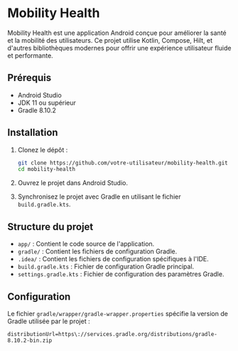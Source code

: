 # Mobility Health

Mobility Health est une application Android conçue pour améliorer la santé et la mobilité des utilisateurs. Ce projet utilise Kotlin, Compose, Hilt, et d'autres bibliothèques modernes pour offrir une expérience utilisateur fluide et performante.

## Prérequis

- Android Studio
- JDK 11 ou supérieur
- Gradle 8.10.2

## Installation

1. Clonez le dépôt :
    ```sh
    git clone https://github.com/votre-utilisateur/mobility-health.git
    cd mobility-health
    ```

2. Ouvrez le projet dans Android Studio.

3. Synchronisez le projet avec Gradle en utilisant le fichier `build.gradle.kts`.

## Structure du projet

- `app/` : Contient le code source de l'application.
- `gradle/` : Contient les fichiers de configuration Gradle.
- `.idea/` : Contient les fichiers de configuration spécifiques à l'IDE.
- `build.gradle.kts` : Fichier de configuration Gradle principal.
- `settings.gradle.kts` : Fichier de configuration des paramètres Gradle.

## Configuration

Le fichier `gradle/wrapper/gradle-wrapper.properties` spécifie la version de Gradle utilisée par le projet :
```properties
distributionUrl=https\://services.gradle.org/distributions/gradle-8.10.2-bin.zip